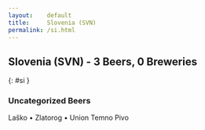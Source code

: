 ```yaml
---
layout:    default
title:     Slovenia (SVN)
permalink: /si.html
---
```


## Slovenia (SVN) - 3 Beers, 0 Breweries
{: #si }




### Uncategorized Beers

Laško   • Zlatorog   • Union Temno Pivo  



 
